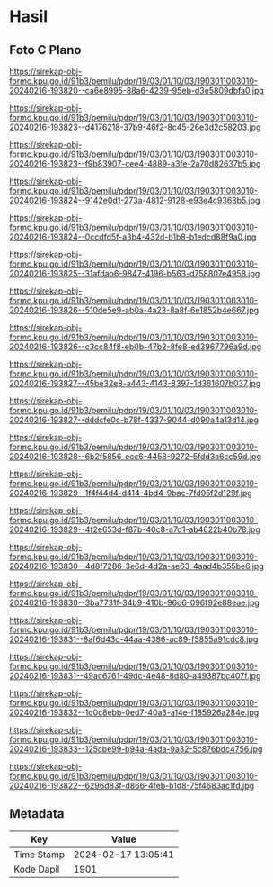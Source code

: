 # Hasil

## Foto C Plano

https://sirekap-obj-formc.kpu.go.id/91b3/pemilu/pdpr/19/03/01/10/03/1903011003010-20240216-193820--ca6e8995-88a6-4239-95eb-d3e5809dbfa0.jpg

https://sirekap-obj-formc.kpu.go.id/91b3/pemilu/pdpr/19/03/01/10/03/1903011003010-20240216-193823--d4176218-37b9-46f2-8c45-26e3d2c58203.jpg

https://sirekap-obj-formc.kpu.go.id/91b3/pemilu/pdpr/19/03/01/10/03/1903011003010-20240216-193823--f9b83907-cee4-4889-a3fe-2a70d82637b5.jpg

https://sirekap-obj-formc.kpu.go.id/91b3/pemilu/pdpr/19/03/01/10/03/1903011003010-20240216-193824--9142e0d1-273a-4812-9128-e93e4c9363b5.jpg

https://sirekap-obj-formc.kpu.go.id/91b3/pemilu/pdpr/19/03/01/10/03/1903011003010-20240216-193824--0ccdfd5f-a3b4-432d-b1b8-b1edcd88f9a0.jpg

https://sirekap-obj-formc.kpu.go.id/91b3/pemilu/pdpr/19/03/01/10/03/1903011003010-20240216-193825--31afdab6-9847-4196-b563-d758807e4958.jpg

https://sirekap-obj-formc.kpu.go.id/91b3/pemilu/pdpr/19/03/01/10/03/1903011003010-20240216-193826--510de5e9-ab0a-4a23-8a8f-6e1852b4e667.jpg

https://sirekap-obj-formc.kpu.go.id/91b3/pemilu/pdpr/19/03/01/10/03/1903011003010-20240216-193826--c3cc84f8-eb0b-47b2-8fe8-ed3967796a9d.jpg

https://sirekap-obj-formc.kpu.go.id/91b3/pemilu/pdpr/19/03/01/10/03/1903011003010-20240216-193827--45be32e8-a443-4143-8397-1d361607b037.jpg

https://sirekap-obj-formc.kpu.go.id/91b3/pemilu/pdpr/19/03/01/10/03/1903011003010-20240216-193827--dddcfe0c-b78f-4337-9044-d090a4a13d14.jpg

https://sirekap-obj-formc.kpu.go.id/91b3/pemilu/pdpr/19/03/01/10/03/1903011003010-20240216-193828--6b2f5856-ecc6-4458-9272-5fdd3a6cc59d.jpg

https://sirekap-obj-formc.kpu.go.id/91b3/pemilu/pdpr/19/03/01/10/03/1903011003010-20240216-193829--1f4f44d4-d414-4bd4-9bac-7fd95f2d129f.jpg

https://sirekap-obj-formc.kpu.go.id/91b3/pemilu/pdpr/19/03/01/10/03/1903011003010-20240216-193829--4f2e653d-f87b-40c8-a7d1-ab4622b40b78.jpg

https://sirekap-obj-formc.kpu.go.id/91b3/pemilu/pdpr/19/03/01/10/03/1903011003010-20240216-193830--4d8f7286-3e6d-4d2a-ae63-4aad4b355be6.jpg

https://sirekap-obj-formc.kpu.go.id/91b3/pemilu/pdpr/19/03/01/10/03/1903011003010-20240216-193830--3ba7731f-34b9-410b-96d6-096f92e88eae.jpg

https://sirekap-obj-formc.kpu.go.id/91b3/pemilu/pdpr/19/03/01/10/03/1903011003010-20240216-193831--8af6d43c-44aa-4386-ac89-f5855a91cdc8.jpg

https://sirekap-obj-formc.kpu.go.id/91b3/pemilu/pdpr/19/03/01/10/03/1903011003010-20240216-193831--49ac6761-49dc-4e48-8d80-a49387bc407f.jpg

https://sirekap-obj-formc.kpu.go.id/91b3/pemilu/pdpr/19/03/01/10/03/1903011003010-20240216-193832--1d0c8ebb-0ed7-40a3-a14e-f185926a284e.jpg

https://sirekap-obj-formc.kpu.go.id/91b3/pemilu/pdpr/19/03/01/10/03/1903011003010-20240216-193833--125cbe99-b94a-4ada-9a32-5c876bdc4756.jpg

https://sirekap-obj-formc.kpu.go.id/91b3/pemilu/pdpr/19/03/01/10/03/1903011003010-20240216-193822--6296d83f-d866-4feb-b1d8-75f4683ac1fd.jpg


## Metadata

| Key        | Value               |
| ---------- | ------------------- |
| Time Stamp | 2024-02-17 13:05:41 |
| Kode Dapil | 1901                |




